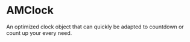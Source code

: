 AMClock
=======

An optimized clock object that can quickly be adapted to countdown or count up your every need.
